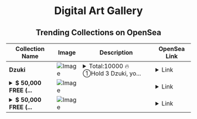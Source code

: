 <div align="center">

# Digital Art Gallery

## Trending Collections on OpenSea

| Collection Name                       | Image                                                                                     | Description                       | OpenSea Link                                                                                          |
|---------------------------------------|-------------------------------------------------------------------------------------------|-----------------------------------|--------------------------------------------------------------------------------------------------------|
| **Dzuki** | ![Image](https://i.seadn.io/s/raw/files/d6630a85792bbd0af2070e80eef0de51.png?w=500&auto=format?w=200&auto=format) | <details><summary>Total:10000 🔥①Hold 3 Dzuki, yo...</summary>Total:10000 🔥①Hold 3 Dzuki, you can share $300 DZCoin and 3 USDT every day. *②Hold more than 10 Dzuki, you can share $1000 DZCoin and 100 USDT every day.*③Hold more than 30 Dzuki, you can share $5000 DZCoin and 500 USDT every day.*④Hold more than 100 Dzuki, you can share 20000 DZCoin and 2000 USDT every day.# The number of Dzuki releases is limited, with a total of 10000. Each Dzuki has a unique number and metadata. Based on polygon chain technology, Dzuki adopts ERC-721 standard, which means that each Dzuki is unique and irreplaceable. The issuance and trading of Dzuki are achieved through smart contracts, ensuring the security and transparency of transactions. </details> | <details><summary>Link</summary>[Dzuki](https://opensea.io/collection/dzuki-4)</details> |
| **<details><summary>$ 50,000 FREE (...</summary>$ 50,000 FREE (EventQ.io)</details>** | ![Image](https://i.seadn.io/s/raw/files/ff2c14f40548d92ced8b9521d4c873dd.png?w=500&auto=format?w=200&auto=format) |  | <details><summary>Link</summary>[$ 50,000 FREE (EventQ.io)](https://opensea.io/collection/50000-free-eventq-io-1830)</details> |
| **<details><summary>$ 50,000 FREE (...</summary>$ 50,000 FREE (EventQ.io)</details>** | ![Image](https://i.seadn.io/s/raw/files/ff2c14f40548d92ced8b9521d4c873dd.png?w=500&auto=format?w=200&auto=format) |  | <details><summary>Link</summary>[$ 50,000 FREE (EventQ.io)](https://opensea.io/collection/50000-free-eventq-io-1829)</details> |

</div>